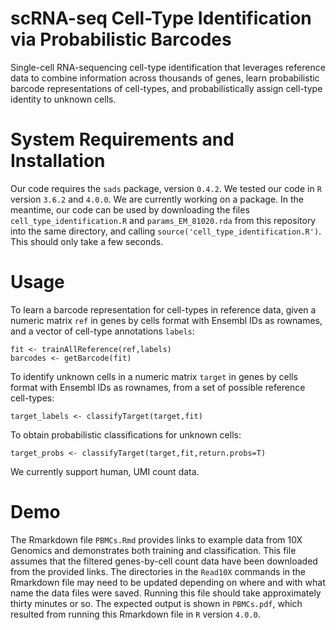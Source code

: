 # scRNA-seq Cell-Type Identification via Probabilistic Barcodes

Single-cell RNA-sequencing cell-type identification that leverages reference data to combine information across thousands of genes, learn probabilistic barcode representations of cell-types, and probabilistically assign cell-type identity to unknown cells.

# System Requirements and Installation

Our code requires the ```sads``` package, version ```0.4.2```. We tested our code in ```R``` version ```3.6.2``` and ```4.0.0```. We are currently working on a package. In the meantime, our code can be used by downloading the files ```cell_type_identification.R``` and ```params_EM_81020.rda``` from this repository into the same directory, and calling ```source('cell_type_identification.R')```. This should only take a few seconds. 

# Usage

To learn a barcode representation for cell-types in reference data, given a numeric matrix ```ref``` in genes by cells format with Ensembl IDs as rownames, and a vector of cell-type annotations ```labels```:

```
fit <- trainAllReference(ref,labels)
barcodes <- getBarcode(fit)
```

To identify unknown cells in a numeric matrix ```target``` in genes by cells format with Ensembl IDs as rownames, from a set of possible reference cell-types:

```
target_labels <- classifyTarget(target,fit)
```

To obtain probabilistic classifications for unknown cells:

```
target_probs <- classifyTarget(target,fit,return.probs=T)
```

We currently support human, UMI count data. 

# Demo

The Rmarkdown file ```PBMCs.Rmd``` provides links to example data from 10X Genomics and demonstrates both training and classification. This file assumes that the filtered genes-by-cell count data have been downloaded from the provided links. The directories in the ```Read10X``` commands in the Rmarkdown file may need to be updated depending on where and with what name the data files were saved. Running this file should take approximately thirty minutes or so. The expected output is shown in ```PBMCs.pdf```, which resulted from running this Rmarkdown file in ```R``` version ```4.0.0```.
